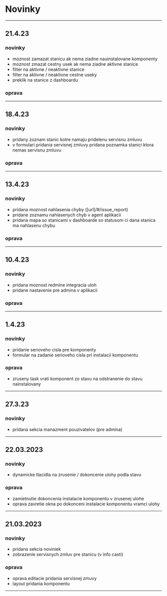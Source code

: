 
# Novinky

---

[//]: # (## 21.3.23)

[//]: # (### novinky)

[//]: # ()
[//]: # (- pridana sekcia noviniek)

[//]: # ()

[//]: # (### oprava)

[//]: # ()

[//]: # (- oprava editacie pridania servisnej zmuvy)

[//]: # ()

[//]: # (---)

## 21.4.23

### novinky

- moznost zamazat stanicu ak nema ziadne nauinstalovane komponenty
- moznost zmazat cestny usek ak nema ziadne aktivne stanice
- filter na aktivne / neaktivne stanice
- filter na aktivne / neaktivne cestne useky
- preklik na stanice z dashboardu

### oprava

---

## 18.4.23

### novinky

- pridany zoznam stanic kotre namaju pridelenu servisnu zmluvu
- v formulari pridania servisnej zmluvy pridana poznamka stanici ktora nemas servisnu zmluvu

### oprava

---

## 13.4.23

### novinky

- pridana moznost nahlasenia chyby ([url]/#/issue_report)
- pridane zoznamu nahlasenych chyb v agent aplikacii
- pridana mapa so stanicami v dashboarde so statusom ci dana stanica ma nahlasenu chybu

### oprava

---

## 10.4.23

### novinky

- pridana moznost redmine integracia uloh
- pridane nastavenie pre admina v aplikacii

### oprava

---

## 1.4.23

### novinky

- pridanie serioveho cisla pre komponenty
- formular na zadanie serioveho cisla pri instalacii komponentu

### oprava

- zruseny task vrati komponent zo stavu na odstranenie do stavu nainstalovany

---

## 27.3.23

### novinky

- pridana sekcia manazment pouzivatelov (pre admina)

[//]: # (### oprava)

---

## 22.03.2023

### novinky

- dynamicke tlacidla na zrusenie / dokoncenie ulohy podla stavu

### oprava

- zamietnutie dokoncenia instalacie komponentu v zrusenej ulohe
- oprava zavretie okna po dokonceni instalacie komponentu vramci ulohy

---



## 21.03.2023
### novinky

- pridana sekcia noviniek 
- zobrazenie servisnych zmluv pre stanicu (v info casti)

### oprava

- oprava editacie pridania servisnej zmuvy
- layout pridania komponentu

---